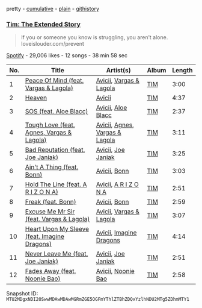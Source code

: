 pretty - [cumulative](/playlists/cumulative/37i9dQZF1DX1N9hVU2pAoX.md) - [plain](/playlists/plain/37i9dQZF1DX1N9hVU2pAoX) - [githistory](https://github.githistory.xyz/mackorone/spotify-playlist-archive/blob/main/playlists/plain/37i9dQZF1DX1N9hVU2pAoX)

### [Tim: The Extended Story](https://open.spotify.com/playlist/37i9dQZF1DX1N9hVU2pAoX)

> If you or someone you know is struggling, you aren’t alone\.  loveislouder.com/prevent

[Spotify](https://open.spotify.com/user/spotify) - 29,006 likes - 12 songs - 38 min 58 sec

| No. | Title | Artist(s) | Album | Length |
|---|---|---|---|---|
| 1 | [Peace Of Mind \(feat\. Vargas & Lagola\)](https://open.spotify.com/track/6ZEYvUSgON3J5Qe1RYi3Jo) | [Avicii](https://open.spotify.com/artist/1vCWHaC5f2uS3yhpwWbIA6), [Vargas & Lagola](https://open.spotify.com/artist/2fVW2ix4ANKiofDZIsy1XR) | [TIM](https://open.spotify.com/album/6Ad1E9vl75ZB3Ir87zwXIJ) | 3:00 |
| 2 | [Heaven](https://open.spotify.com/track/0vrmHPfoBadXVr2n0m1aqZ) | [Avicii](https://open.spotify.com/artist/1vCWHaC5f2uS3yhpwWbIA6) | [TIM](https://open.spotify.com/album/6Ad1E9vl75ZB3Ir87zwXIJ) | 4:37 |
| 3 | [SOS \(feat\. Aloe Blacc\)](https://open.spotify.com/track/2x0RZdkZcD8QRI53XT4GI5) | [Avicii](https://open.spotify.com/artist/1vCWHaC5f2uS3yhpwWbIA6), [Aloe Blacc](https://open.spotify.com/artist/0id62QV2SZZfvBn9xpmuCl) | [TIM](https://open.spotify.com/album/6Ad1E9vl75ZB3Ir87zwXIJ) | 2:37 |
| 4 | [Tough Love \(feat\. Agnes, Vargas & Lagola\)](https://open.spotify.com/track/1yfyIdEw5U2bD5I6gxQCxW) | [Avicii](https://open.spotify.com/artist/1vCWHaC5f2uS3yhpwWbIA6), [Agnes](https://open.spotify.com/artist/6SsTlCsuCYleNza6xGwynu), [Vargas & Lagola](https://open.spotify.com/artist/2fVW2ix4ANKiofDZIsy1XR) | [TIM](https://open.spotify.com/album/6Ad1E9vl75ZB3Ir87zwXIJ) | 3:11 |
| 5 | [Bad Reputation \(feat\. Joe Janiak\)](https://open.spotify.com/track/0HZgYFimoJG9Ijy8InUWcV) | [Avicii](https://open.spotify.com/artist/1vCWHaC5f2uS3yhpwWbIA6), [Joe Janiak](https://open.spotify.com/artist/142TY556WknD1ZRV8XilJQ) | [TIM](https://open.spotify.com/album/6Ad1E9vl75ZB3Ir87zwXIJ) | 3:25 |
| 6 | [Ain't A Thing \(feat\. Bonn\)](https://open.spotify.com/track/3MhNgzZwFtUF6jSr6pRSkW) | [Avicii](https://open.spotify.com/artist/1vCWHaC5f2uS3yhpwWbIA6), [Bonn](https://open.spotify.com/artist/7Io0XduXk7aOHFHA7sLru2) | [TIM](https://open.spotify.com/album/6Ad1E9vl75ZB3Ir87zwXIJ) | 3:03 |
| 7 | [Hold The Line \(feat\. A R I Z O N A\)](https://open.spotify.com/track/6EBlOYNcZ8MrdEov9lEdV6) | [Avicii](https://open.spotify.com/artist/1vCWHaC5f2uS3yhpwWbIA6), [A R I Z O N A](https://open.spotify.com/artist/7hOGhpa8RMSuDOWntGIAJt) | [TIM](https://open.spotify.com/album/6Ad1E9vl75ZB3Ir87zwXIJ) | 2:51 |
| 8 | [Freak \(feat\. Bonn\)](https://open.spotify.com/track/6NVjujGb9fnl25fjzm5dTy) | [Avicii](https://open.spotify.com/artist/1vCWHaC5f2uS3yhpwWbIA6), [Bonn](https://open.spotify.com/artist/7Io0XduXk7aOHFHA7sLru2) | [TIM](https://open.spotify.com/album/6Ad1E9vl75ZB3Ir87zwXIJ) | 2:59 |
| 9 | [Excuse Me Mr Sir \(feat\. Vargas & Lagola\)](https://open.spotify.com/track/5dVUSdsePmEKkq4ryfrobU) | [Avicii](https://open.spotify.com/artist/1vCWHaC5f2uS3yhpwWbIA6), [Vargas & Lagola](https://open.spotify.com/artist/2fVW2ix4ANKiofDZIsy1XR) | [TIM](https://open.spotify.com/album/6Ad1E9vl75ZB3Ir87zwXIJ) | 3:07 |
| 10 | [Heart Upon My Sleeve \(feat\. Imagine Dragons\)](https://open.spotify.com/track/6kXNnS7JJz0nAv4XEwEmQJ) | [Avicii](https://open.spotify.com/artist/1vCWHaC5f2uS3yhpwWbIA6), [Imagine Dragons](https://open.spotify.com/artist/53XhwfbYqKCa1cC15pYq2q) | [TIM](https://open.spotify.com/album/6Ad1E9vl75ZB3Ir87zwXIJ) | 4:14 |
| 11 | [Never Leave Me \(feat\. Joe Janiak\)](https://open.spotify.com/track/7zGEU6BXl2c4TxpzIAr7BI) | [Avicii](https://open.spotify.com/artist/1vCWHaC5f2uS3yhpwWbIA6), [Joe Janiak](https://open.spotify.com/artist/142TY556WknD1ZRV8XilJQ) | [TIM](https://open.spotify.com/album/6Ad1E9vl75ZB3Ir87zwXIJ) | 2:51 |
| 12 | [Fades Away \(feat\. Noonie Bao\)](https://open.spotify.com/track/6aPDvttLmezuUlv60ExTH9) | [Avicii](https://open.spotify.com/artist/1vCWHaC5f2uS3yhpwWbIA6), [Noonie Bao](https://open.spotify.com/artist/1vIuPjtFhqIPE2n9W2ePgO) | [TIM](https://open.spotify.com/album/6Ad1E9vl75ZB3Ir87zwXIJ) | 2:58 |

Snapshot ID: `MTU2MDgxNDI2OSwwMDAwMDAwMGRmZGE5OGFmYThlZTBhZDQxYzlhNDU2MTg5ZDhmMTY1`
